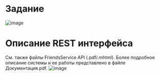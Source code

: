 # Задание
![image](https://user-images.githubusercontent.com/63101721/236773549-9c5075c2-102e-4fea-99e7-282b06df37c5.png)

# Описание REST интерфейса
См. также файлы FriendsService API (.pdf/.mhtml).
Более подробное описание системы и ее работы представлено в файле Документация.pdf.
![image](https://user-images.githubusercontent.com/63101721/236899935-c16b3366-62ef-4a21-9fc8-ea5374e42aff.png)

